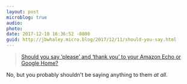 ```yaml
---
layout: post
microblog: true
audio: 
photo: 
date: 2017-12-10 16:36:52 -0800
guid: http://jbwhaley.micro.blog/2017/12/11/should-you-say.html
---
```

> [Should you say ‘please’ and ‘thank you’ to your Amazon Echo or Google Home?](https://www.theverge.com/circuitbreaker/2017/12/10/16751232/smart-assistants-please-thank-you-politeness-manners-alexa-siri-google-cortana)

No, but you probably shouldn't be saying anything to them *at all*.

